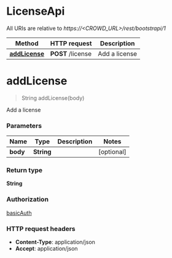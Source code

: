 # LicenseApi

All URIs are relative to *https://&lt;CROWD_URL&gt;/rest/bootstrapi/1*

| Method | HTTP request | Description |
|------------- | ------------- | -------------|
| [**addLicense**](LicenseApi.md#addLicense) | **POST** /license | Add a license |


<a name="addLicense"></a>
# **addLicense**
> String addLicense(body)

Add a license

### Parameters

|Name | Type | Description  | Notes |
|------------- | ------------- | ------------- | -------------|
| **body** | **String**|  | [optional] |

### Return type

**String**

### Authorization

[basicAuth](../README.md#basicAuth)

### HTTP request headers

- **Content-Type**: application/json
- **Accept**: application/json

